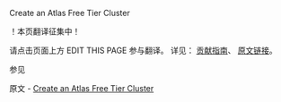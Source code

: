  Create an Atlas Free Tier Cluster

 ！本页翻译征集中！

请点击页面上方 EDIT THIS PAGE 参与翻译。
详见：
[贡献指南]( https://github.com/whaleal/MongoDB-Manual-zh/blob/master/CONTRIBUTING.md )、
[原文链接](  https://docs.atlas.mongodb.com/getting-started/  )。

 参见

原文 - [Create an Atlas Free Tier Cluster]( https://docs.atlas.mongodb.com/getting-started/ )

